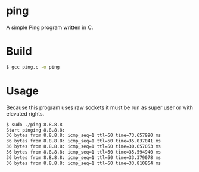 # ping
A simple Ping program written in C.

# Build

```sh
$ gcc ping.c -o ping
```

# Usage
Because this program uses raw sockets it must be run as super user or with elevated rights.
```sh
$ sudo ./ping 8.8.8.8
Start pinging 8.8.8.8:
36 bytes from 8.8.8.8: icmp_seq=1 ttl=50 time=73.657990 ms
36 bytes from 8.8.8.8: icmp_seq=1 ttl=50 time=35.037041 ms
36 bytes from 8.8.8.8: icmp_seq=1 ttl=50 time=30.657053 ms
36 bytes from 8.8.8.8: icmp_seq=1 ttl=50 time=35.594940 ms
36 bytes from 8.8.8.8: icmp_seq=1 ttl=50 time=33.379078 ms
36 bytes from 8.8.8.8: icmp_seq=1 ttl=50 time=33.810854 ms
```
